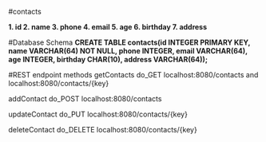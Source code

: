 
#contacts

**1. id
2. name
3. phone
4. email
5. age
6. birthday
7. address**


#Database Schema
**CREATE TABLE contacts(id INTEGER PRIMARY KEY,
                      name VARCHAR(64) NOT NULL,
                      phone INTEGER,
                      email VARCHAR(64),
                      age INTEGER,
                      birthday CHAR(10),
                      address VARCHAR(64));**

#REST endpoint methods
getContacts
  do_GET
  localhost:8080/contacts and localhost:8080/contacts/{key}

addContact
  do_POST
  localhost:8080/contacts

updateContact
  do_PUT
  localhost:8080/contacts/{key}

deleteContact
  do_DELETE
  localhost:8080/contacts/{key}
